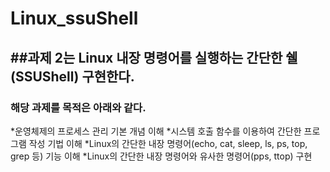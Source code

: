 # Linux_ssuShell
##과제 2는 Linux 내장 명령어를 실행하는 간단한 쉘 (SSUShell) 구현한다.
------------
### 해당 과제를 목적은 아래와 같다. 
*운영체제의 프로세스 관리 기본 개념 이해 
*시스템 호출 함수를 이용하여 간단한 프로그램 작성 기법 이해 
*Linux의 간단한 내장 명령어(echo, cat, sleep, ls, ps, top, grep 등) 기능 이해 
*Linux의 간단한 내장 명령어와 유사한 명령어(pps, ttop) 구현
